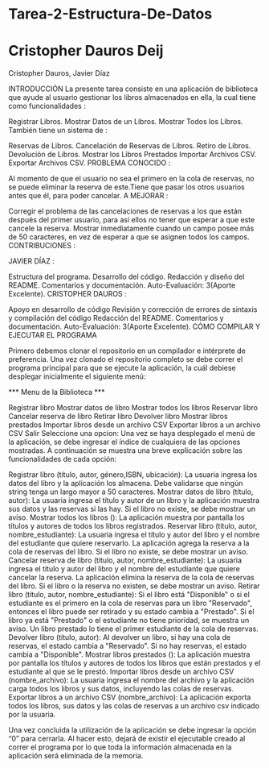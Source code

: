 # Tarea-2-Estructura-De-Datos
# Cristopher Dauros Deij


Cristopher Dauros, Javier Díaz

INTRODUCCIÓN La presente tarea consiste en una aplicación de biblioteca que ayude al usuario gestionar los libros almacenados en ella, la cual tiene como funcionalidades :

Registrar Libros.
Mostrar Datos de un Libros.
Mostrar Todos los Libros.
También tiene un sistema de :

Reservas de Libros.
Cancelación de Reservas de Libros.
Retiro de Libros.
Devolución de Libros.
Mostrar los Libros Prestados
Importar Archivos CSV.
Exportar Archivos CSV.
PROBLEMA CONOCIDO :

Al momento de que el usuario no sea el primero en la cola de reservas, no se puede eliminar la reserva de este.Tiene que pasar los otros usuarios antes que él, para poder cancelar.
A MEJORAR :

Corregir el problema de las cancelaciones de reservas a los que están después del primer usuario, para así ellos no tener que esperar a que este cancele la reserva.
Mostrar inmediatamente cuando un campo posee más de 50 caracteres, en vez de esperar a que se asignen todos los campos.
CONTRIBUCIONES :

JAVIER DÍAZ :

Estructura del programa.
Desarrollo del código.
Redacción y diseño del README.
Comentarios y documentación.
Auto-Evaluación: 3(Aporte Excelente).
CRISTOPHER DAUROS :

Apoyo en desarrollo de código
Revisión y corrección de errores de sintaxis y compilación del código
Redacción del README.
Comentarios y documentación.
Auto-Evaluación: 3(Aporte Excelente).
CÓMO COMPILAR Y EJECUTAR EL PROGRAMA

Primero debemos clonar el repositorio en un compilador e intérprete de preferencia. Una vez clonado el repositorio completo se debe correr el programa principal para que se ejecute la aplicación, la cuál debiese desplegar inicialmente el siguiente menú:

*** Menu de la Biblioteca ***

Registrar libro
Mostrar datos de libro
Mostrar todos los libros
Reservar libro
Cancelar reserva de libro
Retirar libro
Devolver libro
Mostrar libros prestados
Importar libros desde un archivo CSV
Exportar libros a un archivo CSV
Salir Seleccione una opcion:
Una vez se haya desplegado el menú de la aplicación, se debe ingresar el índice de cualquiera de las opciones mostradas. A continuación se muestra una breve explicación sobre las funcionalidades de cada opción:

Registrar libro (título, autor, género,ISBN, ubicación): La usuaria ingresa los datos del libro y la aplicación los almacena. Debe validarse que ningún string tenga un largo mayor a 50 caracteres. Mostrar datos de libro (título, autor): La usuaria ingresa el título y autor de un libro y la aplicación muestra sus datos y las reservas si las hay. Si el libro no existe, se debe mostrar un aviso. Mostrar todos los libros (): La aplicación muestra por pantalla los títulos y autores de todos los libros registrados. Reservar libro (título, autor, nombre_estudiante): La usuaria ingresa el título y autor del libro y el nombre del estudiante que quiere reservarlo. La aplicación agrega la reserva a la cola de reservas del libro. Si el libro no existe, se debe mostrar un aviso. Cancelar reserva de libro (título, autor, nombre_estudiante): La usuaria ingresa el título y autor del libro y el nombre del estudiante que quiere cancelar la reserva. La aplicación elimina la reserva de la cola de reservas del libro. Si el libro o la reserva no existen, se debe mostrar un aviso. Retirar libro (título, autor, nombre_estudiante): Si el libro está "Disponible" o si el estudiante es el primero en la cola de reservas para un libro "Reservado", entonces el libro puede ser retirado y su estado cambia a "Prestado". Si el libro ya está "Prestado" o el estudiante no tiene prioridad, se muestra un aviso. Un libro prestado lo tiene el primer estudiante de la cola de reservas. Devolver libro (título, autor): Al devolver un libro, si hay una cola de reservas, el estado cambia a "Reservado". Si no hay reservas, el estado cambia a "Disponible". Mostrar libros prestados (): La aplicación muestra por pantalla los títulos y autores de todos los libros que están prestados y el estudiante al que se le prestó. Importar libros desde un archivo CSV (nombre_archivo): La usuaria ingresa el nombre del archivo y la aplicación carga todos los libros y sus datos, incluyendo las colas de reservas. Exportar libros a un archivo CSV (nombre_archivo): La aplicación exporta todos los libros, sus datos y las colas de reservas a un archivo csv indicado por la usuaria.

Una vez concluida la utilización de la aplicación se debe ingresar la opción “0” para cerrarla. Al hacer esto, dejará de existir el ejecutable creado al correr el programa por lo que toda la información almacenada en la aplicación será eliminada de la memoria.
